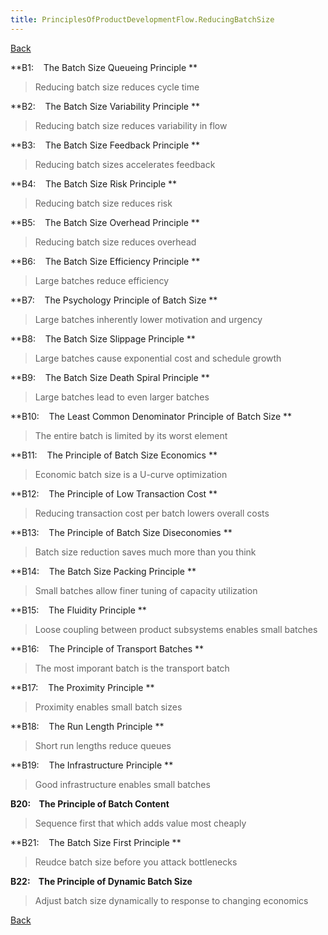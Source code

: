 ```yaml
---
title: PrinciplesOfProductDevelopmentFlow.ReducingBatchSize
---
```

[Back](PrinciplesOfProductDevelopmentFlow)

**B1:    The Batch Size Queueing Principle **
> Reducing batch size reduces cycle time

**B2:    The Batch Size Variability Principle **
> Reducing batch size reduces variability in flow

**B3:    The Batch Size Feedback Principle **
> Reducing batch sizes accelerates feedback

**B4:    The Batch Size Risk Principle **
> Reducing batch size reduces risk

**B5:    The Batch Size Overhead Principle **
> Reducing batch size reduces overhead

**B6:    The Batch Size Efficiency Principle **
> Large batches reduce efficiency

**B7:    The Psychology Principle of Batch Size **
> Large batches inherently lower motivation and urgency

**B8:    The Batch Size Slippage Principle **
> Large batches cause exponential cost and schedule growth

**B9:    The Batch Size Death Spiral Principle **
> Large batches lead to even larger batches

**B10:    The Least Common Denominator Principle of Batch Size **
> The entire batch is limited by its worst element

**B11:    The Principle of Batch Size Economics **
> Economic batch size is a U-curve optimization

**B12:    The Principle of Low Transaction Cost **
> Reducing transaction cost per batch lowers overall costs

**B13:    The Principle of Batch Size Diseconomies **
> Batch size reduction saves much more than you think

**B14:    The Batch Size Packing Principle **
> Small batches allow finer tuning of capacity utilization

**B15:    The Fluidity Principle **
> Loose coupling between product subsystems enables small batches

**B16:    The Principle of Transport Batches **
> The most imporant batch is the transport batch

**B17:    The Proximity Principle **
> Proximity enables small batch sizes

**B18:    The Run Length Principle **
> Short run lengths reduce queues

**B19:    The Infrastructure Principle **
> Good infrastructure enables small batches

**B20:    The Principle of Batch Content**
> Sequence first that which adds value most cheaply

**B21:    The Batch Size First Principle **
> Reudce batch size before you attack bottlenecks

**B22:    The Principle of Dynamic Batch Size**
> Adjust batch size dynamically to response to changing economics

[Back](PrinciplesOfProductDevelopmentFlow)
